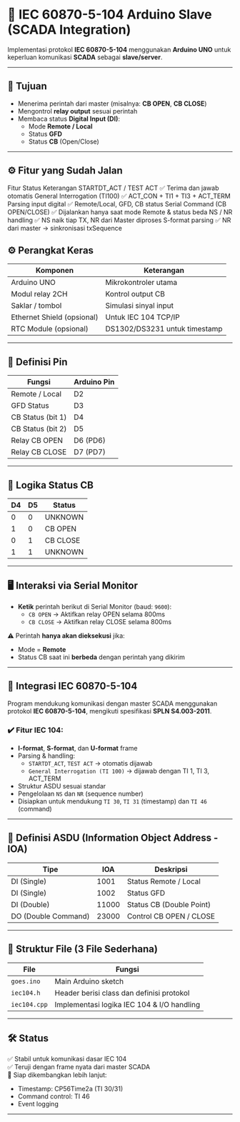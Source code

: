 # 📡 IEC 60870-5-104 Arduino Slave (SCADA Integration)

Implementasi protokol **IEC 60870-5-104** menggunakan **Arduino UNO** untuk keperluan komunikasi **SCADA** sebagai **slave/server**.

---

## 🎯 Tujuan

- Menerima perintah dari master (misalnya: **CB OPEN**, **CB CLOSE**)
- Mengontrol **relay output** sesuai perintah
- Membaca status **Digital Input (DI)**:
  - Mode **Remote / Local**
  - Status **GFD**
  - Status **CB** (Open/Close)

---

## ⚙️ Fitur yang Sudah Jalan
Fitur	Status	Keterangan
STARTDT_ACT / TEST ACT	✅	Terima dan jawab otomatis
General Interrogation (TI100)	✅	ACT_CON + TI1 + TI3 + ACT_TERM
Parsing input digital	✅	Remote/Local, GFD, CB status
Serial Command (CB OPEN/CLOSE)	✅	Dijalankan hanya saat mode Remote & status beda
NS / NR handling	✅	NS naik tiap TX, NR dari Master diproses
S-format parsing	✅	NR dari master → sinkronisasi txSequence

## ⚙️ Perangkat Keras

| Komponen              | Keterangan                     |
|----------------------|---------------------------------|
| Arduino UNO          | Mikrokontroler utama            |
| Modul relay 2CH      | Kontrol output CB               |
| Saklar / tombol      | Simulasi sinyal input           |
| Ethernet Shield (opsional) | Untuk IEC 104 TCP/IP  |
| RTC Module (opsional)| DS1302/DS3231 untuk timestamp   |

---

## 📌 Definisi Pin

| Fungsi                  | Arduino Pin |
|-------------------------|-------------|
| Remote / Local          | D2          |
| GFD Status              | D3          |
| CB Status (bit 1)       | D4          |
| CB Status (bit 2)       | D5          |
| Relay CB OPEN           | D6 (PD6)    |
| Relay CB CLOSE          | D7 (PD7)    |

---

## 🧠 Logika Status CB

| D4 | D5 | Status     |
|----|----|------------|
| 0  | 0  | UNKNOWN    |
| 1  | 0  | CB OPEN    |
| 0  | 1  | CB CLOSE   |
| 1  | 1  | UNKNOWN    |

---

## 🖥️ Interaksi via Serial Monitor

- **Ketik** perintah berikut di Serial Monitor (baud: `9600`):
  - `CB OPEN` → Aktifkan relay OPEN selama 800ms
  - `CB CLOSE` → Aktifkan relay CLOSE selama 800ms

⚠️ Perintah **hanya akan dieksekusi** jika:
- Mode = **Remote**
- Status CB saat ini **berbeda** dengan perintah yang dikirim

---

## 🔄 Integrasi IEC 60870-5-104

Program mendukung komunikasi dengan master SCADA menggunakan protokol **IEC 60870-5-104**, mengikuti spesifikasi **SPLN S4.003-2011**.

### ✔️ Fitur IEC 104:

- **I-format**, **S-format**, dan **U-format** frame
- Parsing & handling:
  - `STARTDT_ACT`, `TEST ACT` → otomatis dijawab
  - `General Interrogation (TI 100)` → dijawab dengan TI 1, TI 3, ACT_TERM
- Struktur ASDU sesuai standar
- Pengelolaan `NS` dan `NR` (sequence number)
- Disiapkan untuk mendukung `TI 30`, `TI 31` (timestamp) dan `TI 46` (command)

---

## 🧾 Definisi ASDU (Information Object Address - IOA)

| Tipe                | IOA    | Deskripsi                  |
|---------------------|--------|----------------------------|
| DI (Single)         | 1001   | Status Remote / Local      |
| DI (Single)         | 1002   | Status GFD                 |
| DI (Double)         | 11000  | Status CB (Double Point)   |
| DO (Double Command) | 23000  | Control CB OPEN / CLOSE    |

---

## 📁 Struktur File (3 File Sederhana)

| File         | Fungsi                                       |
|--------------|----------------------------------------------|
| `goes.ino`   | Main Arduino sketch                          |
| `iec104.h`   | Header berisi class dan definisi protokol    |
| `iec104.cpp` | Implementasi logika IEC 104 & I/O handling   |

---

## 🛠️ Status

✅ Stabil untuk komunikasi dasar IEC 104  
✅ Teruji dengan frame nyata dari master SCADA  
🚧 Siap dikembangkan lebih lanjut:
- Timestamp: CP56Time2a (TI 30/31)
- Command control: TI 46
- Event logging

---

